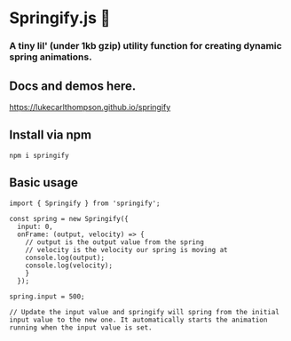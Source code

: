 # Springify.js 🌿

### A tiny lil' (under 1kb gzip) utility function for creating dynamic spring animations.

## Docs and demos here.

https://lukecarlthompson.github.io/springify

## Install via npm

```
npm i springify
```

## Basic usage

```
import { Springify } from 'springify';

const spring = new Springify({
  input: 0,
  onFrame: (output, velocity) => {
    // output is the output value from the spring
    // velocity is the velocity our spring is moving at
    console.log(output);
    console.log(velocity);
    }
  });

spring.input = 500;

// Update the input value and springify will spring from the initial input value to the new one. It automatically starts the animation running when the input value is set.

```
